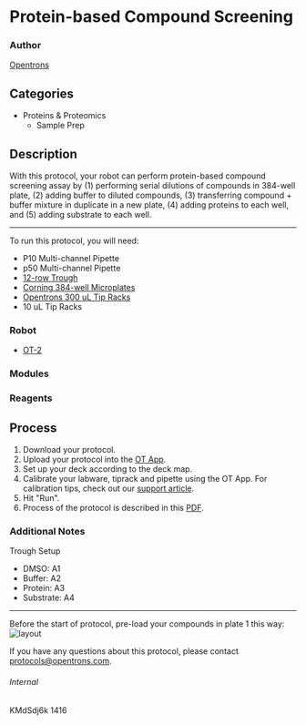 # Protein-based Compound Screening

### Author
[Opentrons](http://www.opentrons.com/)

## Categories
* Proteins & Proteomics
    * Sample Prep

## Description
With this protocol, your robot can perform protein-based compound screening assay by (1) performing serial dilutions of compounds in 384-well plate, (2) adding buffer to diluted compounds, (3) transferring compound + buffer mixture in duplicate in a new plate, (4) adding proteins to each well, and (5) adding substrate to each well.

---

To run this protocol, you will need:
* P10 Multi-channel Pipette
* p50 Multi-channel Pipette
* [12-row Trough](https://www.usascientific.com/12-channel-automation-reservoir.aspx)
* [Corning 384-well Microplates](https://www.sigmaaldrich.com/catalog/product/sigma/cls3575?lang=en&region=US)
* [Opentrons 300 uL Tip Racks](https://shop.opentrons.com/collections/opentrons-tips)
* 10 uL Tip Racks

### Robot
* [OT-2](https://opentrons.com/ot-2)

### Modules

### Reagents

## Process
1. Download your protocol.
2. Upload your protocol into the [OT App](https://opentrons.com/ot-app).
3. Set up your deck according to the deck map.
4. Calibrate your labware, tiprack and pipette using the OT App. For calibration tips, check out our [support article](https://support.opentrons.com/ot-2/getting-started-software-setup/deck-calibration).
5. Hit "Run".
6. Process of the protocol is described in this [PDF](https://s3.amazonaws.com/opentrons-protocol-library-website/custom-README-images/1416-quentis-therapeutics/protein-based_compound_screening_process.pdf).


### Additional Notes
Trough Setup
* DMSO: A1
* Buffer: A2
* Protein: A3
* Substrate: A4

---

Before the start of protocol, pre-load your compounds in plate 1 this way:
![layout](https://s3.amazonaws.com/opentrons-protocol-library-website/custom-README-images/1416-quentis-therapeutics/plate_1.png)

If you have any questions about this protocol, please contact protocols@opentrons.com.

###### Internal
KMdSdj6k
1416
